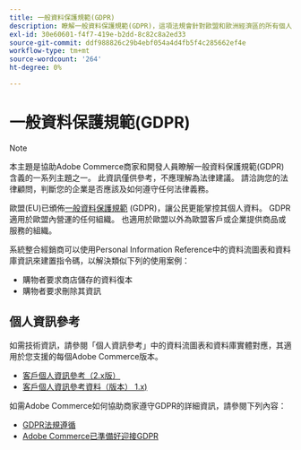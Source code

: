 ```yaml
---
title: 一般資料保護規範(GDPR)
description: 瞭解一般資料保護規範(GDPR)，這項法規會針對歐盟和歐洲經濟區的所有個人監管資料保護和隱私權。
exl-id: 30e60601-f4f7-419e-b2dd-8c82c8a2ed33
source-git-commit: ddf988826c29b4ebf054a4d4fb5f4c285662ef4e
workflow-type: tm+mt
source-wordcount: '264'
ht-degree: 0%

---
```


# 一般資料保護規範(GDPR)

>[!NOTE]
>
>本主題是協助Adobe Commerce商家和開發人員瞭解一般資料保護規範(GDPR)含義的一系列主題之一。 此資訊僅供參考，不應理解為法律建議。 請洽詢您的法律顧問，判斷您的企業是否應該及如何遵守任何法律義務。

歐盟(EU)已頒佈[一般資料保護規範](https://ec.europa.eu/info/law/law-topic/data-protection_en) (GDPR)，讓公民更能掌控其個人資料。 GDPR適用於歐盟內營運的任何組織。 也適用於歐盟以外為歐盟客戶或企業提供商品或服務的組織。

系統整合經銷商可以使用Personal Information Reference中的資料流圖表和資料庫資訊來建置指令碼，以解決類似下列的使用案例：

- 購物者要求商店儲存的資料復本
- 購物者要求刪除其資訊

## 個人資訊參考

如需技術資訊，請參閱「個人資訊參考」中的資料流圖表和資料庫實體對應，其適用於您支援的每個Adobe Commerce版本。

- [客戶個人資訊參考（2.x版）](data-m2.md)
- [客戶個人資訊參考資料（版本） 1.x)](data-m1.md)

如需Adobe Commerce如何協助商家遵守GDPR的詳細資訊，請參閱下列內容：

- [GDPR法規遵循](https://experienceleague.adobe.com/docs/commerce-admin/start/compliance/privacy/compliance-gdpr.html?lang=zh-Hant)
- [Adobe Commerce已準備好迎接GDPR](https://business.adobe.com/privacy/general-data-protection-regulation.html)
